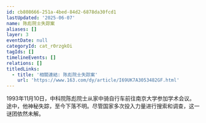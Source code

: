 ```yaml
---
id: cb808666-251a-4bed-84d2-6878da30fcd1
lastUpdated: '2025-06-07'
name: 陈彪院士失踪案
aliases: []
layer: 3
eventDate: null
categoryId: cat_r0rzgkOi
tagIds: []
timelineEvents: []
relations: []
titledLinks:
  - title: '相關連結: 陈彪院士失踪案'
    url: 'https://www.163.com/dy/article/I69UK7A3053482GF.html'
---
```

1993年11月10日，中科院陈彪院士从家中骑自行车前往南京大学参加学术会议。途中，他神秘失踪，至今下落不明。尽管国家多次投入力量进行搜索和调查，这一谜团依然未解。
